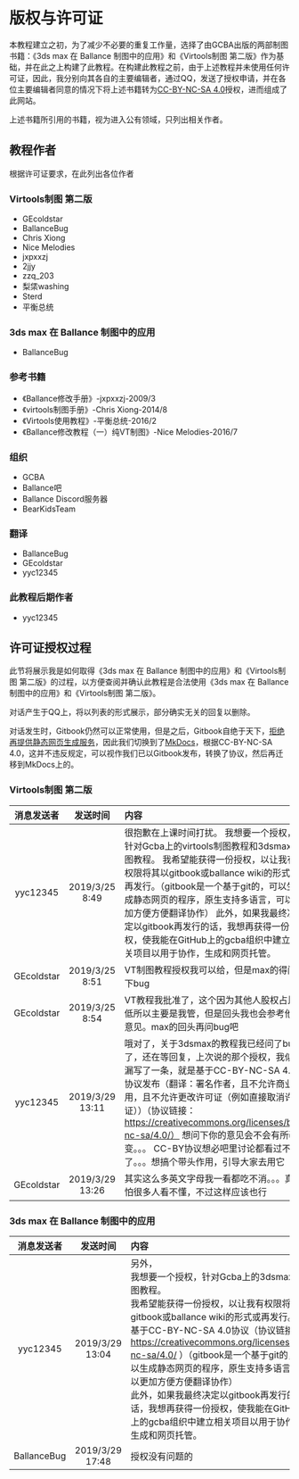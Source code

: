 # 版权与许可证

本教程建立之初，为了减少不必要的重复工作量，选择了由GCBA出版的两部制图书籍：《3ds max 在 Ballance 制图中的应用》和《Virtools制图 第二版》作为基础，并在此之上构建了此教程。在构建此教程之前，由于上述教程并未使用任何许可证，因此，我分别向其各自的主要编辑者，通过QQ，发送了授权申请，并在各位主要编辑者同意的情况下将上述书籍转为[CC-BY-NC-SA 4.0](https://creativecommons.org/licenses/by-nc-sa/4.0/)授权，进而组成了此网站。

上述书籍所引用的书籍，视为进入公有领域，只列出相关作者。

## 教程作者

根据许可证要求，在此列出各位作者

### Virtools制图 第二版

* GEcoldstar
* BallanceBug
* Chris Xiong
* Nice Melodies
* jxpxxzj
* 2jjy
* zzq_203
* 梨栠washing
* Sterd
* 平衡总统

### 3ds max 在 Ballance 制图中的应用

* BallanceBug

### 参考书籍

* 《Ballance修改手册》-jxpxxzj-2009/3
* 《virtools制图手册》-Chris Xiong-2014/8
* 《Virtools使用教程》-平衡总统-2016/2
* 《Ballance修改教程（一）纯VT制图》-Nice Melodies-2016/7

### 组织

* GCBA
* Ballance吧
* Ballance Discord服务器
* BearKidsTeam

### 翻译

* BallanceBug
* GEcoldstar
* yyc12345

### 此教程后期作者

* yyc12345

## 许可证授权过程

此节将展示我是如何取得《3ds max 在 Ballance 制图中的应用》和《Virtools制图 第二版》的过程，以方便查阅并确认此教程是合法使用《3ds max 在 Ballance 制图中的应用》和《Virtools制图 第二版》。

对话产生于QQ上，将以列表的形式展示，部分确实无关的回复以删除。

对话发生时，Gitbook仍然可以正常使用，但是之后，Gitbook自绝于天下，[拒绝再提供静态网页生成服务](https://docs.gitbook.com/v2-changes/important-differences)，因此我们切换到了[MkDocs](https://www.mkdocs.org/)，根据CC-BY-NC-SA 4.0，这并不违反规定，可以视作我们已以Gitbook发布，转换了协议，然后再迁移到MkDocs上的。

### Virtools制图 第二版

|消息发送者|发送时间|内容|
|:---:|:---:|:---|
|yyc12345|2019/3/25 8:49|很抱歉在上课时间打扰。 我想要一个授权，针对Gcba上的virtools制图教程和3dsmax制图教程。 我希望能获得一份授权，以让我有权限将其以gitbook或ballance wiki的形式或再发行。（gitbook是一个基于git的，可以生成静态网页的程序，原生支持多语言，可以更加方便方便翻译协作） 此外，如果我最终决定以gitbook再发行的话，我想再获得一份授权，使我能在GitHub上的gcba组织中建立相关项目以用于协作，生成和网页托管。|
|GEcoldstar|2019/3/25 8:51|VT制图教程授权我可以给，但是max的得问下bug|
|GEcoldstar|2019/3/25 8:54|VT教程我批准了，这个因为其他人股权占比低所以主要是我管，但是回头我也会参考他们意见。max的回头再问bug吧|
|yyc12345|2019/3/29 13:11|哦对了，关于3dsmax的教程我已经问了bug了，还在等回复，上次说的那个授权，我似乎漏写了一条，就是基于CC-BY-NC-SA 4.0协议发布（翻译：署名作者，且不允许商业使用，且不允许更改许可证（例如直接取消许可证））（协议链接：https://creativecommons.org/licenses/by-nc-sa/4.0/） 想问下你的意见会不会有所改变。。。 CC-BY协议想必吧里讨论都看过不少了。。。想搞个带头作用，引导大家去用它|
|GEcoldstar|2019/3/29 13:26|其实这么多英文字母我一看都吃不消。。。真的怕很多人看不懂，不过这样应该也行|

### 3ds max 在 Ballance 制图中的应用

|消息发送者|发送时间|内容|
|:---:|:---:|:---|
|yyc12345|2019/3/29 13:04|另外，</br>我想要一个授权，针对Gcba上的3dsmax制图教程。</br>我希望能获得一份授权，以让我有权限将其以gitbook或ballance wiki的形式或再发行。并基于CC-BY-NC-SA 4.0协议（协议链接：https://creativecommons.org/licenses/by-nc-sa/4.0/ ）（gitbook是一个基于git的，可以生成静态网页的程序，原生支持多语言，可以更加方便方便翻译协作）</br>此外，如果我最终决定以gitbook再发行的话，我想再获得一份授权，使我能在GitHub上的gcba组织中建立相关项目以用于协作，生成和网页托管。|
|BallanceBug|2019/3/29 17:48|授权没有问题的|


